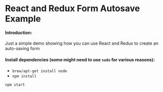 React and Redux Form Autosave Example
=====================================

#### Introduction:
Just a simple demo showing how you can use React and Redux to create an auto-saving form

#### Install dependencies (some might need to use `sudo` for various reasons):
* `brew/apt-get install node`
* `npm install`

```sh
npm start
```
